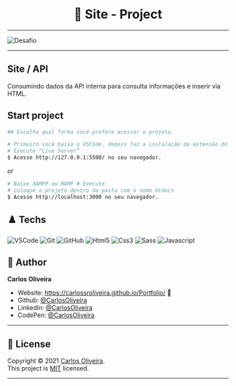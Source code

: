 <h1 align="center"> 🚀 Site - Project </h1>

---
![Desafio](https://user-images.githubusercontent.com/63623377/126914496-a7fb8aeb-a848-4ab2-8dab-27c0067a19d1.gif)

---

## Site / API

Consumindo dados da API interna para consulta informações e inserir via HTML.

## Start project

```bash
## Escolha qual forma você prefere acessar o projeto.

# Primeiro você baixa o VSCode, depois faz a instalação da extensão do “Live Server”
# Execute “Live Server”
$ Acesse http://127.0.0.1:5500/ no seu navegador.
```
or

```bash
# Baixe XAMPP ou MAMP # Execute
# coloque o projeto dentro da pasta com o nome htdocs
$ Acesse http://localhost:3000 no seu navegador.
```


## ♟️ Techs

![VSCode](https://img.shields.io/badge/-VSCode-0085D1?style=flat-square&logo=visual-studio-code&logoColor=white)
![Git](https://img.shields.io/badge/-Git-F05032?style=flat-square&logo=git&logoColor=white)
![GitHub](https://img.shields.io/badge/-GitHub-212121?style=flat-square&logo=GitHub&logoColor=white)
![Html5](https://img.shields.io/badge/-Html5-DD4B25?style=flat-square&logo=Html5&logoColor=white)
![Css3](https://img.shields.io/badge/-Css3-146EB0?style=flat-square&logo=Css3&logoColor=white)
![Sass](https://img.shields.io/badge/-Sass-C76494?style=flat-square&logo=Sass&logoColor=white)
![Javascript](https://img.shields.io/badge/-Javascript-EFD81D?style=flat-square&logo=Javascript&logoColor=black)




## 👤 Author

**Carlos Oliveira**

- Website: https://carlossroliveira.github.io/Portfolio/ 🖤
- Github: [@CarlosOliveira](https://github.com/carlossroliveira)
- LinkedIn: [@CarlosOliveira](https://www.linkedin.com/in/carlos-oliveira-ab93941a1/)
- CodePen: [@CarlosOliveira](https://codepen.io/carlosjs)

---

## 📝 License

Copyright © 2021 [Carlos Oliveira](https://github.com/carlossroliveira).<br />
This project is [MIT](https://opensource.org/licenses/MIT) licensed.

---
